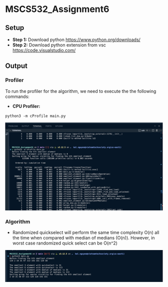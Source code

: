 # MSCS532_Assignment6

## Setup
- **Step 1:** Download python https://www.python.org/downloads/
- **Step 2:** Download python extension from vsc https://code.visualstudio.com/

## Output
### Profiler
To run the profiler for the algorithm, we need to execute the the following commands:

- **CPU Profiler:**
```
python3 -m cProfile main.py
```
![CPU profiler](./cpuProfiler.png)

### Algorithm
- Randomized quickselect will perform the same time complexity O(n) all the time when compared with median
of medians (O(n)). However, in worst case randomized quick select can be O(n^2)

![Smallest element](./smallestElement.png)